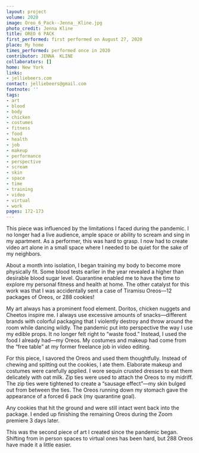 ```yaml
---
layout: project
volume: 2020
image: Oreo_6_Pack--Jenna__Kline.jpg
photo_credit: Jenna Kline
title: OREO 6 PACK
first_performed: first performed on August 27, 2020
place: My home
times_performed: performed once in 2020
contributor: JENNA  KLINE
collaborators: []
home: New York
links:
- jelliebeers.com
contact: jelliebeers@gmail.com
footnote: ''
tags:
- art
- blood
- body
- chicken
- costumes
- fitness
- food
- health
- job
- makeup
- performance
- perspective
- scream
- skin
- space
- time
- training
- video
- virtual
- work
pages: 172-173
---
```

This piece was influenced by the limitations I faced during the pandemic. I no longer had a live audience, ample space or ability to scream and sing in my apartment. As a performer, this was hard to grasp. I now had to create video art alone in a small space where I needed to be quiet for the sake of my neighbors.

About a month into isolation, I began training my body to become more physically fit. Some blood tests earlier in the year revealed a higher than desirable blood sugar level. Quarantine enabled me to have the time to explore my personal fitness and health at home. The other catalyst for this work was that I was accidentally sent a case of Tiramisu Oreos—12 packages of Oreos, or 288 cookies!

My art always has a prominent food element. Doritos, chicken nuggets and Cheetos inspire me.  I always use excessive amounts of snacks—different brands with colorful packaging that I violently destroy and throw around the room while dancing wildly.  The pandemic put into perspective the way I use my edible props. It no longer felt right to “waste food.” Instead, I used the food I already had—my Oreos.  My costumes and makeup had come from the “free table” at my former freelance job in video editing.  

For this piece, I savored the Oreos and used them thoughtfully. Instead of chewing and spitting out the cookies, I ate them. Elaborate makeup and costumes were carefully applied. I wore sequin crusted dresses to eat them delicately with oat milk. Zip ties were used to attach the Oreos to my midriff. The zip ties were tightened to create a “sausage effect”—my skin bulged out from between the ties. The Oreos running down my stomach gave the appearance of a forced 6 pack (my quarantine goal).

Any cookies that hit the ground and were still intact went back into the package. I ended up finishing the remaining Oreos during the Zoom premiere 3 days later.

This was the second piece of art I created since the pandemic began. Shifting from in person spaces to virtual ones has been hard, but 288 Oreos have made it a little easier.